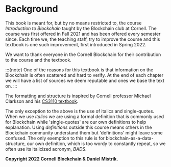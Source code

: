 # Background

This book is meant for, but by no means restricted to, the course *Introduction to Blockchain*
taught by the Blockchain club at Cornell. The course was first
offered in Fall 2021 and has been offered every semester since. 
Each time we, the teaching staff, try to improve the course and
this textbook is one such improvement, first introduced in 
Spring 2022.

We want to thank everyone in the Cornell Blockchain for their
contribution to the course and the textbook. 

:::{note}
One of the reasons for this textbook is that 
information on the Blockchain is often scattered and 
hard to verify. At the end of each chapter we will have a list
of sources we deem reputable and ones we base the text on.
:::

The formatting and structure is inspired by Cornell professor 
Michael Clarkson and his [CS3110 textbook](https://cs3110.github.io/textbook/cover.html). 

The only exception to the above is the use of italics and single-quotes.
When we use *italics* we are using a formal definition that is
commonly used for Blockchain while 'single-quotes' are our own
definitions to help explanation. Using *definitions* outside
this course means others in the Blockchain community understand them but
'definitions' might leave some confused. The only exemption
to this rule is for blockchain-as-a-data-structure, our own definition, which is too wordy to 
constantly repeat, so we often use its italicized acronym, *BADS*.

**Copyright 2022 Cornell Blockchain & Daniel Mistrik.** 
